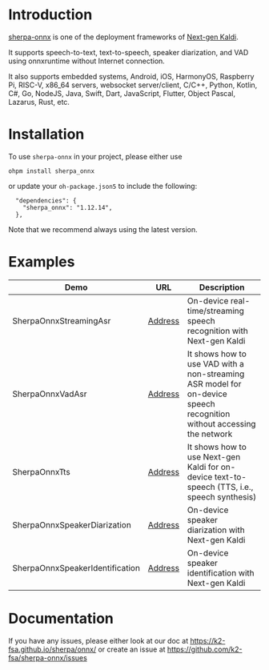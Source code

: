 # Introduction

[sherpa-onnx](https://github.com/k2-fsa/sherpa-onnx) is one of the deployment
frameworks of [Next-gen Kaldi](https://github.com/k2-fsa).

It supports speech-to-text, text-to-speech, speaker diarization, and VAD using
onnxruntime without Internet connection.

It also supports embedded systems, Android, iOS, HarmonyOS,
Raspberry Pi, RISC-V, x86_64 servers, websocket server/client,
C/C++, Python, Kotlin, C#, Go, NodeJS, Java, Swift, Dart, JavaScript,
Flutter, Object Pascal, Lazarus, Rust, etc.


# Installation

To use `sherpa-onnx` in your project, please either use

```
ohpm install sherpa_onnx
```
or update your `oh-package.json5` to include the following:

```
  "dependencies": {
    "sherpa_onnx": "1.12.14",
  },
```

Note that we recommend always using the latest version.

# Examples

| Demo | URL | Description|
|------|-----|------------|
|SherpaOnnxStreamingAsr|[Address](https://github.com/k2-fsa/sherpa-onnx/tree/master/harmony-os/SherpaOnnxStreamingAsr)|On-device real-time/streaming speech recognition with Next-gen Kaldi|
|SherpaOnnxVadAsr|[Address](https://github.com/k2-fsa/sherpa-onnx/tree/master/harmony-os/SherpaOnnxVadAsr)|It shows how to use VAD with a non-streaming ASR model for on-device speech recognition without accessing the network |
|SherpaOnnxTts|[Address](https://github.com/k2-fsa/sherpa-onnx/tree/master/harmony-os/SherpaOnnxTts)|It shows how to use Next-gen Kaldi for on-device text-to-speech (TTS, i.e., speech synthesis)|
|SherpaOnnxSpeakerDiarization|[Address](https://github.com/k2-fsa/sherpa-onnx/tree/master/harmony-os/SherpaOnnxSpeakerDiarization)|On-device speaker diarization with Next-gen Kaldi|
|SherpaOnnxSpeakerIdentification|[Address](https://github.com/k2-fsa/sherpa-onnx/tree/master/harmony-os/SherpaOnnxSpeakerIdentification)|On-device speaker identification with Next-gen Kaldi|

# Documentation

If you have any issues, please either look at our doc at
<https://k2-fsa.github.io/sherpa/onnx/> or create an issue at
<https://github.com/k2-fsa/sherpa-onnx/issues>
